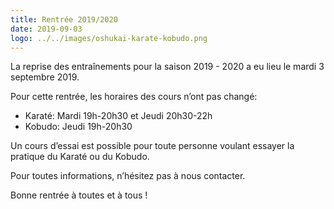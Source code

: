 ```yaml
---
title: Rentrée 2019/2020
date: 2019-09-03
logo: ../../images/oshukai-karate-kobudo.png
---
```


La reprise des entraînements pour la saison 2019 - 2020 a eu
lieu le mardi 3 septembre 2019.

Pour cette rentrée, les horaires des cours n’ont pas changé:

- Karaté: Mardi 19h-20h30 et Jeudi 20h30-22h
- Kobudo: Jeudi 19h-20h30

Un cours d’essai est possible pour toute personne voulant essayer
la pratique du Karaté ou du Kobudo.

Pour toutes informations, n’hésitez pas à nous contacter.

Bonne rentrée à toutes et à tous !
